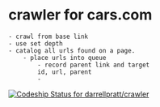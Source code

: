 # crawler for cars.com
	- crawl from base link
	- use set depth
	- catalog all urls found on a page.
		- place urls into queue
			- record parent link and target
			id, url, parent
            - 


[ ![Codeship Status for darrellpratt/crawler](https://www.codeship.io/projects/dede89d0-306b-0132-1e27-7a5f7278aa04/status?branch=master)](https://www.codeship.io/projects/39805)
